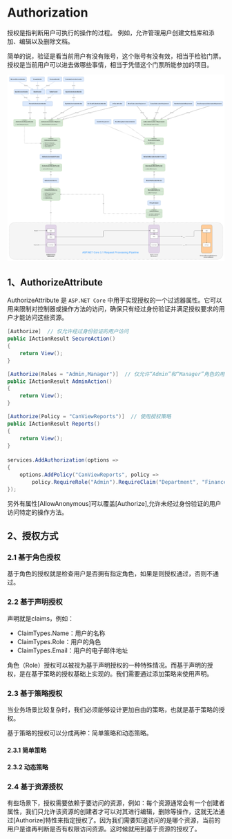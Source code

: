 # Authorization
授权是指判断用户可执行的操作的过程。 例如，允许管理用户创建文档库和添加、编辑以及删除文档。 

简单的说，验证是看当前用户有没有账号，这个账号有没有效，相当于检验门票。授权是当前用户可以进去做哪些事情，相当于凭借这个门票所能参加的项目。

![2024-11-05-00-38-01.png](./images/aspnet-core-3.1-request-processing-pipeline.png)

## 1、AuthorizeAttribute
AuthorizeAttribute 是 `ASP.NET Core` 中用于实现授权的一个过滤器属性。它可以用来限制对控制器或操作方法的访问，确保只有经过身份验证并满足授权要求的用户才能访问这些资源。

```cs
[Authorize]  // 仅允许经过身份验证的用户访问
public IActionResult SecureAction()
{
    return View();
}
```

```cs
[Authorize(Roles = "Admin,Manager")]  // 仅允许“Admin”和“Manager”角色的用户访问
public IActionResult AdminAction()
{
    return View();
}
```

```cs
[Authorize(Policy = "CanViewReports")]  // 使用授权策略
public IActionResult Reports()
{
    return View();
}

services.AddAuthorization(options =>
{
    options.AddPolicy("CanViewReports", policy =>
        policy.RequireRole("Admin").RequireClaim("Department", "Finance"));
});
```

另外有属性[AllowAnonymous]可以覆盖[Authorize],允许未经过身份验证的用户访问特定的操作方法。

## 2、授权方式
### 2.1 基于角色授权
基于角色的授权就是检查用户是否拥有指定角色，如果是则授权通过，否则不通过。

### 2.2 基于声明授权
声明就是claims，例如：
- ClaimTypes.Name：用户的名称
- ClaimTypes.Role：用户的角色
- ClaimTypes.Email：用户的电子邮件地址

角色（Role）授权可以被视为基于声明授权的一种特殊情况。而基于声明的授权，是在基于策略的授权基础上实现的。我们需要通过添加策略来使用声明。

### 2.3 基于策略授权
当业务场景比较复杂时，我们必须能够设计更加自由的策略，也就是基于策略的授权。

基于策略的授权可以分成两种：简单策略和动态策略。

#### 2.3.1 简单策略


#### 2.3.2 动态策略


### 2.4 基于资源授权
有些场景下，授权需要依赖于要访问的资源，例如：每个资源通常会有一个创建者属性，我们只允许该资源的创建者才可以对其进行编辑，删除等操作，这就无法通过[Authorize]特性来指定授权了。因为我们需要知道访问的是哪个资源，当前的用户是谁再判断是否有权限访问资源。这时候就用到基于资源的授权了。



